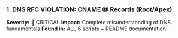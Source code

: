 ### 1. **DNS RFC VIOLATION: CNAME @ Records (Root/Apex)**

**Severity:** 🔴 CRITICAL
**Impact:** Complete misunderstanding of DNS fundamentals
**Found in:** ALL 6 scripts + README documentation
